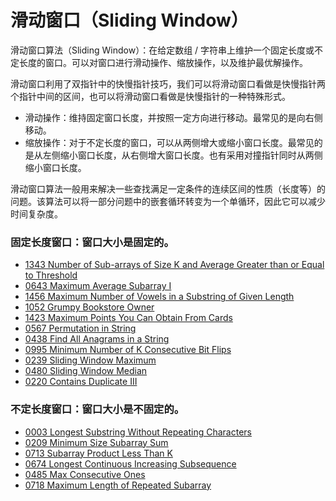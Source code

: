 # 滑动窗口（Sliding Window）

滑动窗口算法（Sliding Window）：在给定数组 / 字符串上维护一个固定长度或不定长度的窗口。可以对窗口进行滑动操作、缩放操作，以及维护最优解操作。

滑动窗口利用了双指针中的快慢指针技巧，我们可以将滑动窗口看做是快慢指针两个指针中间的区间，也可以将滑动窗口看做是快慢指针的一种特殊形式。

- 滑动操作：维持固定窗口长度，并按照一定方向进行移动。最常见的是向右侧移动。
- 缩放操作：对于不定长度的窗口，可以从两侧增大或缩小窗口长度。最常见的是从左侧缩小窗口长度，从右侧增大窗口长度。也有采用对撞指针同时从两侧缩小窗口长度。

滑动窗口算法一般用来解决一些查找满足一定条件的连续区间的性质（长度等）的问题。该算法可以将一部分问题中的嵌套循环转变为一个单循环，因此它可以减少时间复杂度。

### 固定长度窗口：窗口大小是固定的。

- [1343 Number of Sub-arrays of Size K and Average Greater than or Equal to Threshold](https://leetcode.com/problems/number-of-sub-arrays-of-size-k-and-average-greater-than-or-equal-to-threshold/)
- [0643 Maximum Average Subarray I](https://leetcode.com/problems/maximum-average-subarray-i/)
- [1456 Maximum Number of Vowels in a Substring of Given Length](https://leetcode.com/problems/maximum-number-of-vowels-in-a-substring-of-given-length/)
- [1052 Grumpy Bookstore Owner](https://leetcode.com/problems/grumpy-bookstore-owner/)
- [1423 Maximum Points You Can Obtain From Cards](https://leetcode.com/problems/maximum-points-you-can-obtain-from-cards/)
- [0567 Permutation in String](https://leetcode.com/problems/permutation-in-string/)
- [0438 Find All Anagrams in a String](https://leetcode.com/problems/find-all-anagrams-in-a-string/)
- [0995 Minimum Number of K Consecutive Bit Flips](https://leetcode.com/problems/minimum-number-of-k-consecutive-bit-flips/)
- [0239 Sliding Window Maximum](https://leetcode.com/problems/sliding-window-maximum/)
- [0480 Sliding Window Median](https://leetcode.com/problems/sliding-window-median/)
- [0220 Contains Duplicate III](https://leetcode.com/problems/contains-duplicate-iii/)

### 不定长度窗口：窗口大小是不固定的。

- [0003 Longest Substring Without Repeating Characters](https://leetcode.com/problems/longest-substring-without-repeating-characters/)
- [0209 Minimum Size Subarray Sum](https://leetcode.com/problems/minimum-size-subarray-sum/)
- [0713 Subarray Product Less Than K](https://leetcode.com/problems/subarray-product-less-than-k/)
- [0674 Longest Continuous Increasing Subsequence](https://leetcode.com/problems/longest-continuous-increasing-subsequence/)
- [0485 Max Consecutive Ones](https://leetcode.com/problems/max-consecutive-ones/)
- [0718 Maximum Length of Repeated Subarray](https://leetcode.com/problems/maximum-length-of-repeated-subarray/)